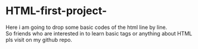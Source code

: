 # HTML-first-project-
Here i am going to drop some basic codes of the html line by line.
<br>
So friends who are interested in to learn basic tags or anything about HTML pls visit on my github repo.
